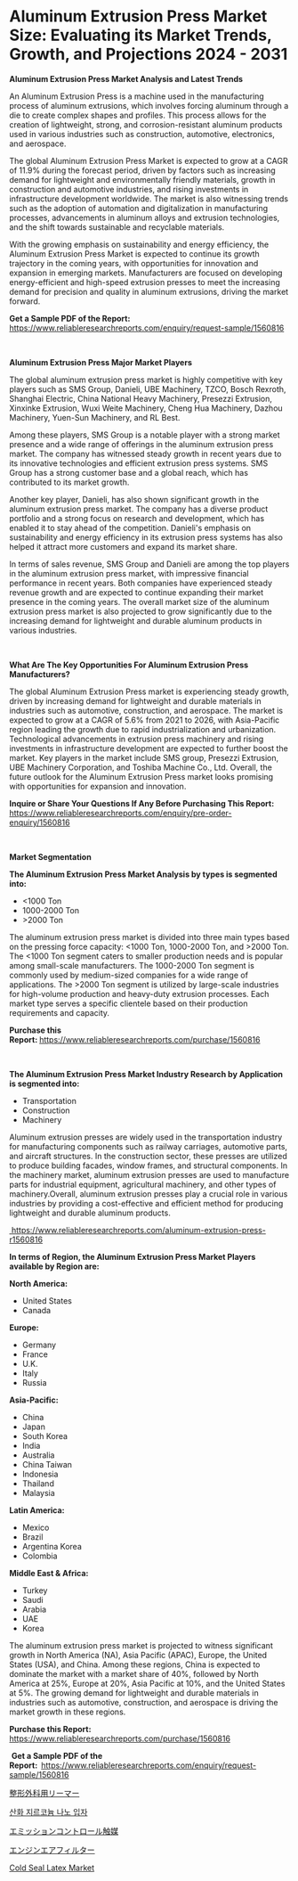 <p><h1>Aluminum Extrusion Press Market Size: Evaluating its Market Trends, Growth, and Projections 2024 - 2031</h1></p><p><strong>Aluminum Extrusion Press Market Analysis and Latest Trends</strong></p>
<p><p>An Aluminum Extrusion Press is a machine used in the manufacturing process of aluminum extrusions, which involves forcing aluminum through a die to create complex shapes and profiles. This process allows for the creation of lightweight, strong, and corrosion-resistant aluminum products used in various industries such as construction, automotive, electronics, and aerospace.</p><p>The global Aluminum Extrusion Press Market is expected to grow at a CAGR of 11.9% during the forecast period, driven by factors such as increasing demand for lightweight and environmentally friendly materials, growth in construction and automotive industries, and rising investments in infrastructure development worldwide. The market is also witnessing trends such as the adoption of automation and digitalization in manufacturing processes, advancements in aluminum alloys and extrusion technologies, and the shift towards sustainable and recyclable materials.</p><p>With the growing emphasis on sustainability and energy efficiency, the Aluminum Extrusion Press Market is expected to continue its growth trajectory in the coming years, with opportunities for innovation and expansion in emerging markets. Manufacturers are focused on developing energy-efficient and high-speed extrusion presses to meet the increasing demand for precision and quality in aluminum extrusions, driving the market forward.</p></p>
<p><strong>Get a Sample PDF of the Report:&nbsp;</strong> <a href="https://www.reliableresearchreports.com/enquiry/request-sample/1560816">https://www.reliableresearchreports.com/enquiry/request-sample/1560816</a></p>
<p>&nbsp;</p>
<p><strong>Aluminum Extrusion Press Major Market Players</strong></p>
<p><p>The global aluminum extrusion press market is highly competitive with key players such as SMS Group, Danieli, UBE Machinery, TZCO, Bosch Rexroth, Shanghai Electric, China National Heavy Machinery, Presezzi Extrusion, Xinxinke Extrusion, Wuxi Weite Machinery, Cheng Hua Machinery, Dazhou Machinery, Yuen-Sun Machinery, and RL Best. </p><p>Among these players, SMS Group is a notable player with a strong market presence and a wide range of offerings in the aluminum extrusion press market. The company has witnessed steady growth in recent years due to its innovative technologies and efficient extrusion press systems. SMS Group has a strong customer base and a global reach, which has contributed to its market growth. </p><p>Another key player, Danieli, has also shown significant growth in the aluminum extrusion press market. The company has a diverse product portfolio and a strong focus on research and development, which has enabled it to stay ahead of the competition. Danieli's emphasis on sustainability and energy efficiency in its extrusion press systems has also helped it attract more customers and expand its market share.</p><p>In terms of sales revenue, SMS Group and Danieli are among the top players in the aluminum extrusion press market, with impressive financial performance in recent years. Both companies have experienced steady revenue growth and are expected to continue expanding their market presence in the coming years. The overall market size of the aluminum extrusion press market is also projected to grow significantly due to the increasing demand for lightweight and durable aluminum products in various industries.</p></p>
<p>&nbsp;</p>
<p><strong>What Are The Key Opportunities For Aluminum Extrusion Press Manufacturers?</strong></p>
<p><p>The global Aluminum Extrusion Press market is experiencing steady growth, driven by increasing demand for lightweight and durable materials in industries such as automotive, construction, and aerospace. The market is expected to grow at a CAGR of 5.6% from 2021 to 2026, with Asia-Pacific region leading the growth due to rapid industrialization and urbanization. Technological advancements in extrusion press machinery and rising investments in infrastructure development are expected to further boost the market. Key players in the market include SMS group, Presezzi Extrusion, UBE Machinery Corporation, and Toshiba Machine Co., Ltd. Overall, the future outlook for the Aluminum Extrusion Press market looks promising with opportunities for expansion and innovation.</p></p>
<p><strong>Inquire or Share Your Questions If Any Before Purchasing This Report:</strong> <a href="https://www.reliableresearchreports.com/enquiry/pre-order-enquiry/1560816">https://www.reliableresearchreports.com/enquiry/pre-order-enquiry/1560816</a></p>
<p>&nbsp;</p>
<p><strong>Market Segmentation</strong></p>
<p><strong>The Aluminum Extrusion Press Market Analysis by types is segmented into:</strong></p>
<p><ul><li><1000 Ton</li><li>1000-2000 Ton</li><li>>2000 Ton</li></ul></p>
<p><p>The aluminum extrusion press market is divided into three main types based on the pressing force capacity: <1000 Ton, 1000-2000 Ton, and >2000 Ton. The <1000 Ton segment caters to smaller production needs and is popular among small-scale manufacturers. The 1000-2000 Ton segment is commonly used by medium-sized companies for a wide range of applications. The >2000 Ton segment is utilized by large-scale industries for high-volume production and heavy-duty extrusion processes. Each market type serves a specific clientele based on their production requirements and capacity.</p></p>
<p><strong>Purchase this Report:&nbsp;</strong><a href="https://www.reliableresearchreports.com/purchase/1560816">https://www.reliableresearchreports.com/purchase/1560816</a></p>
<p>&nbsp;</p>
<p><strong>The Aluminum Extrusion Press Market Industry Research by Application is segmented into:</strong></p>
<p><ul><li>Transportation</li><li>Construction</li><li>Machinery</li></ul></p>
<p><p>Aluminum extrusion presses are widely used in the transportation industry for manufacturing components such as railway carriages, automotive parts, and aircraft structures. In the construction sector, these presses are utilized to produce building facades, window frames, and structural components. In the machinery market, aluminum extrusion presses are used to manufacture parts for industrial equipment, agricultural machinery, and other types of machinery.Overall, aluminum extrusion presses play a crucial role in various industries by providing a cost-effective and efficient method for producing lightweight and durable aluminum products.</p></p>
<p><a href="https://www.reliableresearchreports.com/aluminum-extrusion-press-r1560816">&nbsp;https://www.reliableresearchreports.com/aluminum-extrusion-press-r1560816</a></p>
<p><strong>In terms of Region, the Aluminum Extrusion Press Market Players available by Region are:</strong></p>
<p>
    <p> <strong> North America: </strong>
        <ul>
            <li>United States</li>
            <li>Canada</li>
        </ul>
        </p> 
    <p> <strong> Europe: </strong>
        <ul>
            <li>Germany</li>
            <li>France</li>
            <li>U.K.</li>
            <li>Italy</li>
            <li>Russia</li>
        </ul>
        </p> 
    <p> <strong> Asia-Pacific: </strong>
        <ul>
            <li>China</li>
            <li>Japan</li>
            <li>South Korea</li>
            <li>India</li>
            <li>Australia</li>
            <li>China Taiwan</li>
            <li>Indonesia</li>
            <li>Thailand</li>
            <li>Malaysia</li>
        </ul>
        </p> 
    <p> <strong> Latin America: </strong>
        <ul>
            <li>Mexico</li>
            <li>Brazil</li>
            <li>Argentina Korea</li>
            <li>Colombia</li>
        </ul>
        </p> 
    <p> <strong> Middle East & Africa: </strong>
        <ul>
            <li>Turkey</li>
            <li>Saudi</li>
            <li>Arabia</li>
            <li>UAE</li>
            <li>Korea</li>
        </ul>
    </p>
    </p>
<p><p>The aluminum extrusion press market is projected to witness significant growth in North America (NA), Asia Pacific (APAC), Europe, the United States (USA), and China. Among these regions, China is expected to dominate the market with a market share of 40%, followed by North America at 25%, Europe at 20%, Asia Pacific at 10%, and the United States at 5%. The growing demand for lightweight and durable materials in industries such as automotive, construction, and aerospace is driving the market growth in these regions.</p></p>
<p><strong>Purchase this Report: </strong><a href="https://www.reliableresearchreports.com/purchase/1560816">https://www.reliableresearchreports.com/purchase/1560816</a></p>
<p>&nbsp;<strong>Get a Sample PDF of the Report:&nbsp;&nbsp;</strong><a href="https://www.reliableresearchreports.com/enquiry/request-sample/1560816">https://www.reliableresearchreports.com/enquiry/request-sample/1560816</a></p>
<p><strong></strong></p>
<p><p><a href="https://medium.com/@santosuigrtley997836/%E6%95%B4%E5%BD%A2%E5%A4%96%E7%A7%91%E3%83%AA%E3%83%BC%E3%83%9E%E5%B8%82%E5%A0%B4%E3%81%AE%E8%A6%8F%E6%A8%A1%E3%81%AF-%E4%B8%96%E7%95%8C%E3%81%AE%E7%94%A3%E6%A5%AD%E3%81%AB%E3%81%8A%E3%81%91%E3%82%8B%E6%9C%80%E9%81%A9%E3%81%AA%E3%83%9E%E3%83%BC%E3%82%B1%E3%83%86%E3%82%A3%E3%83%B3%E3%82%B0%E3%83%81%E3%83%A3%E3%83%8D%E3%83%AB%E3%82%92%E6%98%8E%E3%82%89%E3%81%8B%E3%81%AB%E3%81%97%E3%81%BE%E3%81%99-af26a444bd49">整形外科用リーマー</a></p><p><a href="https://github.com/RichardLueilwitz787/Market-Research-Report-List-1/blob/main/474887224916.md">산화 지르코늄 나노 입자</a></p><p><a href="https://github.com/efcvopdgkdx128/Market-Research-Report-List-1/blob/main/683165726988.md">エミッションコントロール触媒</a></p><p><a href="https://github.com/JacksonWiza1924/Market-Research-Report-List-1/blob/main/142322026987.md">エンジンエアフィルター</a></p><p><a href="https://www.linkedin.com/pulse/cold-seal-latex-market-size-share-global-analysis-report-2024-rogec?trackingId=3UZi3wwiT%2FgC6lGCgiOIZg%3D%3D">Cold Seal Latex Market</a></p></p>